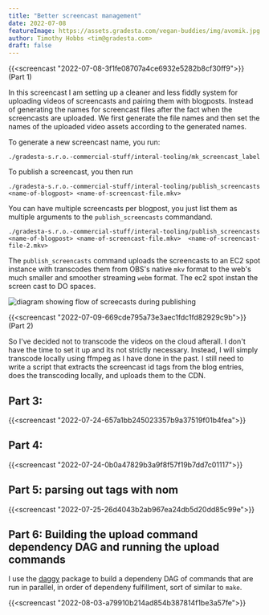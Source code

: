 ```yaml
---
title: "Better screencast management"
date: 2022-07-08
featureImage: https://assets.gradesta.com/vegan-buddies/img/avomik.jpg
author: Timothy Hobbs <tim@gradesta.com>
draft: false
---
```


{{<screencast "2022-07-08-3f1fe08707a4ce6932e5282b8cf30ff9">}}
(Part 1)

In this screencast I am setting up a cleaner and less fiddly system for uploading videos of screencasts and pairing them with blogposts. Instead of generating the names for screencast files after the fact when the screencasts are uploaded. We first generate the file names and then set the names of the uploaded video assets according to the generated names.

To generate a new screencast name, you run:

```
./gradesta-s.r.o.-commercial-stuff/interal-tooling/mk_screencast_label
```

To publish a screencast, you then run

```
./gradesta-s.r.o.-commercial-stuff/interal-tooling/publish_screencasts <name-of-blogpost> <name-of-screencast-file.mkv>
```

You can have multiple screencasts per blogpost, you just list them as multiple arguments to the `publish_screencasts` commandand.

```
./gradesta-s.r.o.-commercial-stuff/interal-tooling/publish_screencasts <name-of-blogpost> <name-of-screencast-file.mkv>  <name-of-screencast-file-2.mkv>
```


The `publish_screencasts` command uploads the screencasts to an EC2 spot instance with transcodes them from OBS's native `mkv` format to the web's much smaller and smoother streaming `webm` format. The ec2 spot instan the screen cast to DO spaces.

![diagram showing flow of screecasts during publishing](/images/blog/publish-screecasts-flow.png)

{{<screencast "2022-07-09-669cde795a73e3aec1fdc1fd82929c9b">}}
(Part 2)

So I've decided not to transcode the videos on the cloud afterall. I don't have the time to set it up and its not strictly necessary. Instead, I will simply transcode locally using ffmpeg as I have done in the past. I still need to write a script that extracts the screencast id tags from the blog entries, does the transcoding locally, and uploads them to the CDN.

Part 3:
--------

{{<screencast "2022-07-24-657a1bb245023357b9a37519f01b4fea">}}

Part 4:
---------

{{<screencast "2022-07-24-0b0a47829b3a9f8f57f19b7dd7c01117">}}

Part 5: parsing out tags with nom
---------------------------------------

{{<screencast "2022-07-25-26d4043b2ab967ea24db5d20dd85c99e">}}

Part 6: Building the upload command dependency DAG and running the upload commands
--------------------------------------------------------------------------------------

I use the [daggy](https://docs.rs/daggy/latest/daggy/) package to build a dependeny DAG of commands that are run in parallel, in order of dependeny fulfillment, sort of similar to `make`.

{{<screencast "2022-08-03-a79910b214ad854b387814f1be3a57fe">}}


